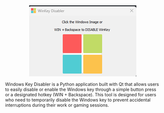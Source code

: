 <p align="center">
  <img src="https://github.com/JRoloS/WinKey-Toggle/blob/main/Resources/Screenshot.png" alt="Screenshot" />
</p>

Windows Key Disabler is a Python application built with Qt that allows users to easily disable or enable the Windows key through a simple button press or a designated hotkey (WIN + Backspace). This tool is designed for users who need to temporarily disable the Windows key to prevent accidental interruptions during their work or gaming sessions.

